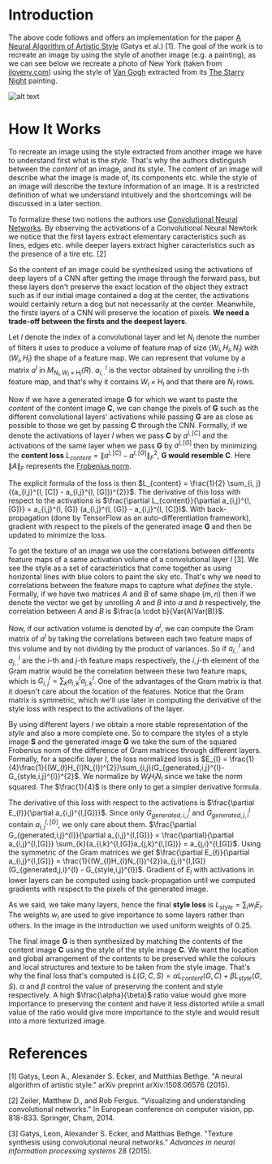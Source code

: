 # Introduction
The above code follows and offers an implementation for the paper [A Neural Algorithm of Artistic Style](https://arxiv.org/abs/1508.06576) (Gatys et al.) [1].
The goal of the work is to recreate an image by using the style of another image (e.g. a painting), as we can see below we recreate a photo of New York (taken from [iloveny.com](https://www.iloveny.com/)) using the style of [Van Gogh](https://en.wikipedia.org/wiki/Vincent_van_Gogh) extracted from its [The Starry Night](https://en.wikipedia.org/wiki/The_Starry_Night) painting.

![alt text](https://github.com/ReinforcedKnowledge/Natural-Style-Transfer/blob/main/mixed_new_york.png?raw=true)

# How It Works
To recreate an image using the style extracted from another image we have to understand first what is the *style*. That's why the authors distinguish between the *content* of an image, and its style. The content of an image will describe what the image is made of, its components etc. while the style of an image will describe the texture information of an image. It is a restricted definition of what we understand intuitively and the shortcomings will be discussed in a later section.

To formalize these two notions the authors use [Convolutional Neural Networks](https://en.wikipedia.org/wiki/Convolutional_neural_network). By observing the activations of a Convolutional Neural Newtork we notice that the first layers extract elementary caracteristics such as lines, edges etc. while deeper layers extract higher caracteristics such as the presence of a tire etc. [2]

So the content of an image could be synthesized using the activations of deep layers of a CNN after getting the image through the forward pass, but these layers don't preserve the exact location of the object they extract such as if our initial image contained a dog at the center, the activations would certainly return a dog but not necessarily at the center. Meanwhile, the firsts layers of a CNN will preserve the location of pixels. **We need a trade-off between the firsts and the deepest layers**.

Let $l$ denote the index of a convolutional layer and let $N_{l}$ denote the number of filters it uses to produce a volume of feature map of size $(W_{l}, H_{l}, N_{l})$ with $(W_{l}, H_{l})$ the shape of a feature map. We can represent that volume by a matrix $a^{l}$ in $M_{N_{l}, W_{l} \times H_{l}}(R)$. $a_{i,.}^{l}$ is the vector obtained by unrolling the $i$-th feature map, and that's why it contains $W_{l} \times H_{l}$ and that there are $N_{l}$ rows.

Now if we have a generated image **G** for which we want to paste the *content* of the content image **C**, we can change the pixels of **G** such as the different convolutional layers' activations while passing **G** are as close as possible to those we get by passing **C** through the CNN. Formally, if we denote the activations of layer $l$ when we pass **C** by $a^{l, [C]}$ and the activations of the same layer when we pass **G** by $a^{l, [G]}$ then by minimizing the **content loss** $L_{content} = \lVert a^{l, [C]} - a^{l, [G]} \rVert _{F}^{2}$, **G would resemble C**. Here $\lVert A \rVert _{F}$ represents the [Frobenius norm](https://mathworld.wolfram.com/FrobeniusNorm.html).

The explicit formula of the loss is then $L_{content} = \frac{1}{2} \sum_{i, j}{(a_{i,j}^{l, [C]} - a_{i,j}^{l, [G]})^{2}}$. The derivative of this loss with respect to the activations is $\frac{\partial L_{content}}{\partial a_{i,j}^{l, [G]}} = a_{i,j}^{l, [G]} (a_{i,j}^{l, [G]} - a_{i,j}^{l, [C]})$. With back-propagation (done by TensorFlow as an auto-differentiation framework), gradient with respect to the pixels of the generated image **G** and then be updated to minimize the loss.

To get the texture of an image we use the correlations between differents feature maps of a same activation volume of a convolutional layer $l$ [3]. We see the style as a set of caracteristics that come together as using horizontal lines with blue colors to paint the sky etc. That's why we need to correlations between the feature maps to capture what *defines* the style. Formally, if we have two matrices $A$ and $B$ of same shape $(m, n)$ then if we denote the vector we get by unrolling $A$ and $B$ into $a$ and $b$ respectively, the correlation between $A$ and $B$ is $\frac{a \cdot b}{Var(A)Var(B)}$.

Now, if our activation volume is denoted by $a^{l}$, we can compute the Gram matrix of $a^{l}$ by taking the correlations between each two feature maps of this volume and by not dividing by the product of variances. So if $a_{i,.}^{l}$ and $a_{j,.}^{l}$ are the $i$-th and $j$-th feature maps respectively, the $i, j$-th element of the Gram matrix would be the correlation between these two feature maps, which is $G_{i,j}^{l} = \sum_{k}{a_{i,k}^{l}a_{j,k}^{l}}$. One of the advantages of the Gram matrix is that it doesn't care about the location of the features. Notice that the Gram matrix is symmetric, which we'll use later in computing the derivative of the style loss with respect to the activations of the layer.
 
 By using different layers $l$ we obtain a more stable representation of the *style* and also a more complete one. So to compare the styles of a style image **S** and the generated image **G** we take the sum of the squared Frobenius norm of the difference of Gram matrices through different layers. Formally, for a specific layer $l$, the loss normalized loss is $E_{l} = \frac{1}{4}\frac{1}{(W_{ł}H_{l}N_{l})^{2}}\sum_{i,j}(G_{generated,i,j}^{l}-G_{style,i,j}^{l})^{2}$. We normalize by $W_{ł}H_{l}N_{l}$ since we take the norm squared. The $\frac{1}{4}$ is there only to get a simpler derivative formula.

The derivative of this loss with respect to the activations is $\frac{\partial E_{ł}}{\partial a_{i,j}^{l,[G]​}}$. Since only $G_{generated,i,j}^{l}$ and $G_{generated,j,i}^{l}$ contain $a_{i,j}^{l,[G]​}$, we only care about them. $\frac{\partial G_{generated,i,j}^{l}}{\partial a_{i,j}^{l,[G]​}} = \frac{\partial}{\partial a_{i,j}^{l,[G]​}} \sum_{k}{a_{i,k}^{l,[G]}a_{j,k}^{l,[G]}} = a_{j,i}^{l,[G]}$. Using the symmetric of the Gram matrices we get $\frac{\partial E_{ł}}{\partial a_{i,j}^{l,[G]​}} = \frac{1}{(W_{l}H_{l}N_{l})^{2}}a_{j,i}^{l,[G]}(G_{generated,j,i}^{l} - G_{style,i,j}^{l})$. Gradient of $E_{l}$ with activations in lower layers can be computed using back-propagation until we computed gradients with respect to the pixels of the generated image.

As we said, we take many layers, hence the final **style loss** is $L_{style}=\sum_{l}w_{l}E_{l}$. The weights $w_{l}$ are used to give importance to some layers rather than others. In the image in the introduction we used uniform weights of $0.25$.

The final image **G** is then synthesized by matching the contents of the content image **C** using the style of the style image **C**. We want the location and global arrangement of the contents to be preserved while the colours and local structures and texture to be taken from the style image. That's why the final loss that's computed is $L(G, C, S) = \alpha L_{content}(G, C) + \beta L_{style}(G, S)$. $\alpha$ and $\beta$ control the value of preserving the content and style respectively. A high $\frac{\alpha}{\beta}$ ratio value would give more importance to preserving the content and have it less distorted while a small value of the ratio would give more importance to the style and would result into a more texturized image.

# References
[1] Gatys, Leon A., Alexander S. Ecker, and Matthias Bethge. "A neural algorithm of artistic style." arXiv preprint arXiv:1508.06576 (2015).

[2] Zeiler, Matthew D., and Rob Fergus. "Visualizing and understanding convolutional networks." In European conference on computer vision, pp. 818-833. Springer, Cham, 2014.

[3] Gatys, Leon, Alexander S. Ecker, and Matthias Bethge. "Texture synthesis using convolutional neural networks." _Advances in neural information processing systems_ 28 (2015).
